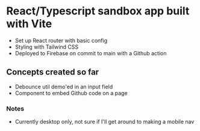 # React/Typescript sandbox app built with Vite

- Set up React router with basic config
- Styling with Tailwind CSS
- Deployed to Firebase on commit to main with a Github action

## Concepts created so far

- Debounce util demo'ed in an input field
- Component to embed Github code on a page

### Notes

- Currently desktop only, not sure if I'll get around to making a mobile nav

